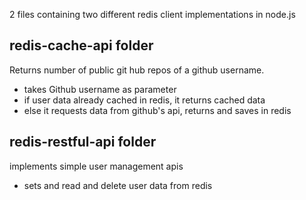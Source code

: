 2 files containing two different redis client implementations in node.js

## redis-cache-api folder
Returns number of public git hub repos of a github username. 
  - takes Github username as parameter
  - if user data already cached in redis, it returns cached data
  - else it requests data from github's api, returns and saves in redis
  
## redis-restful-api folder
  implements simple user management apis
  - sets and read and delete user data from redis 
